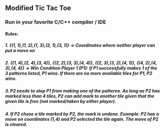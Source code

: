 ## Modified Tic Tac Toe

### Run in your favorite C/C++ compiler / IDE

#### Rules:
##### 1. {(1, 1),(1, 2),(1, 3),(2, 1),(3, 1)} -> Coordinates where neither player can put a move on
##### 2. {(1, 4),(2, 4),(3, 4)}, {(2, 2),(3, 3),(4, 4)}, {(2, 3),(3, 2),(4, 1)}, {(4, 2),(4, 3),(4, 4)}	 -> Win Condition Player 1 (P1): If P1 successfully makes 1 of the 3 patterns listed, P1 wins. If there are no more available tiles for P1, P2 wins. 
##### 3. P2 needs to stop P1 from making one of the patterns. As long as P2 has marked less than 4 tiles, P2 can add mark to another tile given that the given tile is free (not marked/taken by either player). 
##### 4. If P2 chose a tile marked by P2, the mark is undone. Example: P2 has a move on coordinates (1,4) and P2 selected the tile again. The move of P2 is cleared. 